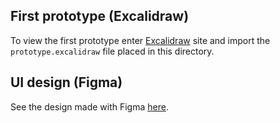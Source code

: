 ## First prototype (Excalidraw)

To view the first prototype enter [Excalidraw](http://excalidraw.com) site and import the `prototype.excalidraw` file placed in this directory.

## UI design (Figma)

See the design made with Figma [here](https://www.figma.com/file/5amsEyunC4M7ZfSTmwiNRC/Projekt_Chleb?node-id=0%3A1).
